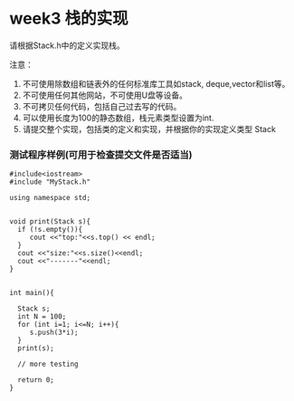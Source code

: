# week3 栈的实现

请根据Stack.h中的定义实现栈。

注意：
1. 不可使用除数组和链表外的任何标准库工具如stack, deque,vector和list等。
2. 不可使用任何其他网站，不可使用U盘等设备。
3. 不可拷贝任何代码，包括自己过去写的代码。
4. 可以使用长度为100的静态数组，栈元素类型设置为int.
5. 请提交整个实现，包括类的定义和实现，并根据你的实现定义类型 Stack
	
### 	测试程序样例(可用于检查提交文件是否适当)
	
```
#include<iostream>
#include "MyStack.h"

using namespace std;


void print(Stack s){
  if (!s.empty()){
     cout <<"top:"<<s.top() << endl;
  }
  cout <<"size:"<<s.size()<<endl;
  cout <<"-------"<<endl;
}
     

int main(){
  
  Stack s;
  int N = 100;
  for (int i=1; i<=N; i++){
     s.push(3*i);
  }
  print(s);

  // more testing

  return 0;
}
	
```
